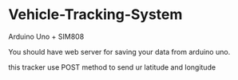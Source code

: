 # Vehicle-Tracking-System
Arduino Uno + SIM808

You should have web server for saving your data from arduino uno.

this tracker use POST method to send ur latitude and longitude
